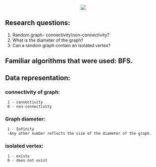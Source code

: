 <p align="center">
  <img src="https://www.geeksforgeeks.org/wp-content/uploads/undirectedgraph.png">
</p>


## Research questions:
1) Random graph- connectivity\non-connectivity?
2) What is the diameter of the graph?
3) Can a random graph contain an isolated vertex?


## Familiar algorithms that were used: BFS.

## Data representation:
### connectivity of graph:
     1 - connectivity 
     0 - non-connectivity
### Graph diameter:
     1 - Infinity
     -Any other number reflects the size of the diameter of the graph.
### isolated vertex:
     1 - exists
     0 - does not exist
